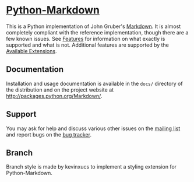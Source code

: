 [Python-Markdown][]
===================

This is a Python implementation of John Gruber's [Markdown][]. 
It is almost completely compliant with the reference implementation,
though there are a few known issues. See [Features][] for information 
on what exactly is supported and what is not. Additional features are 
supported by the [Available Extensions][].

[Python-Markdown]: http://packages.python.org/Markdown/
[Markdown]: http://daringfireball.net/projects/markdown/
[Features]: http://packages.python.org/Markdown/index.html#Features
[Available Extensions]: http://packages.python.org/Markdown/extensions/index.html


Documentation
-------------

Installation and usage documentation is available in the `docs/` directory
of the distribution and on the project website at 
<http://packages.python.org/Markdown/>.

Support
-------

You may ask for help and discuss various other issues on the [mailing list][] and report bugs on the [bug tracker][].

[mailing list]: http://lists.sourceforge.net/lists/listinfo/python-markdown-discuss
[bug tracker]: http://github.com/waylan/Python-Markdown/issues 

Branch
------

Branch style is made by kevinxucs to implement a styling extension for Python-Markdown.